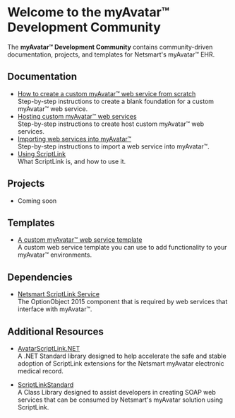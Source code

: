 # Welcome to the myAvatar™ Development Community

The **myAvatar™ Development Community** contains community-driven documentation, projects, and templates for Netsmart's myAvatar™ EHR.

## Documentation

* [How to create a custom myAvatar™ web service from scratch](https://github.com/myAvatar-Development-Community/document-creating-a-custom-web-service)<br>
Step-by-step instructions to create a blank foundation for a custom myAvatar™ web service.
* [Hosting custom myAvatar™ web services](https://github.com/myAvatar-Development-Community/document-hosting-custom-web-services)<br>
Step-by-step instructions to create host custom myAvatar™ web services.
* [Importing web services into myAvatar™](https://github.com/myAvatar-Development-Community/document-importing-web-services-into-myavatar)<br>
Step-by-step instructions to import a web service into myAvatar™.
* [Using ScriptLink](https://github.com/myAvatar-Development-Community/document-using-scriptlink)<br>
What ScriptLink is, and how to use it.

## Projects
* Coming soon

## Templates

* [A custom myAvatar™ web service template ](https://github.com/myAvatar-Development-Community/template-custom-myavatar-web-service)<br>
A custom web service template you can use to add functionality to your myAvatar™ environments.
  
## Dependencies

* [Netsmart ScriptLink Service](https://github.com/myAvatar-Development-Community/dependency-netsmart-scriptlink-service)<br>
The OptionObject 2015 component that is required by web services that interface with myAvatar™.

## Additional Resources

* [AvatarScriptLink.NET](https://rarelysimple.github.io/RarelySimple.AvatarScriptLink/)<br>
A .NET Standard library designed to help accelerate the safe and stable adoption of ScriptLink extensions for the Netsmart myAvatar electronic medical record.

* [ScriptLinkStandard](https://github.com/rcskids/ScriptLinkStandard)<br>
A Class Library designed to assist developers in creating SOAP web services that can be consumed by Netsmart's myAvatar solution using ScriptLink.